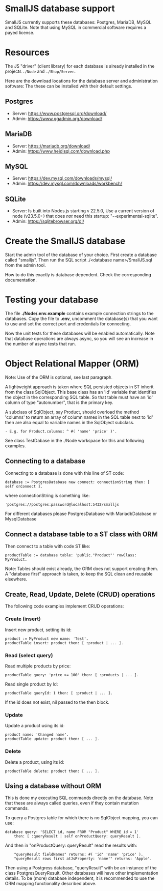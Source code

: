 # SmallJS database support

SmallJS currently supports these databases: Postgres, MariaDB, MySQL and SQLite.
Note that using MySQL in commercial software requires a payed license.

# Resources

The JS "driver" (client library) for each database is already installed
in the projects `./Node` and `./Shop/Server`.

Here are the download locations for the database server and administration software:
The these can be installed with their default settings.

## Postgres

- Server:	https://www.postgresql.org/download/
- Admin:	https://www.pgadmin.org/download/

## MariaDB

- Server:	https://mariadb.org/download/
- Admin:	https://www.heidisql.com/download.php

## MySQL

- Server:	https://dev.mysql.com/downloads/mysql/
- Admin:	https://dev.mysql.com/downloads/workbench/

## SQLite

- Server:	Is built into Nodes.js starting v 22.5.0,
			Use a current version of node (v23.5.0+) that does *not* need this startup: "--experimental-sqlite".
- Admin:	https://sqlitebrowser.org/dl/

# Create the SmallJS database

Start the admin tool of the database of your choice.
First create a database called "smalljs".
Then run the SQL script ./\<database name\>/SmallJS.sql from the admin tool.

How to do this exactly is database dependent. Check the corresponding documentation.

# Testing your database

The file **./Node/.env.example** contains example connection strings to the databases.
Copy the file to **.env**, uncomment the database(s) that you want to use
and set the correct port and credentials for connecting.

Now the unit tests for these databases will be enabled automatically.
Note that database operations are always async,
so you will see an increase in the number of async tests that run.

# Object Relational Mapper (ORM)

Note: Use of the ORM is optional, see last paragraph.

A lightweight approach is taken where SQL persisted objects in ST inherit from the class SqlObject.
This base class has an 'id' variable that identifies the object in the corresponding SQL table.
So that table must have an 'id' column of type "autonumber", that is the primary key.

A subclass of SqlObject, say Product, should overload the method 'columns'
to return an array of column names in the SQL table next to 'id'
then are also equal to variable names in the SqlObject subclass.

	- E.g. for Product.columns: ^ #( 'name' 'price' )'.

See class TestDabase in the ./Node workspace for this and following examples.

## Connecting to a database

Connecting to a database is done with this line of ST code:

	database := PostgresDatabase new connect: connectionString then: [ self onConnect ].

where connectionString is something like:

	'postgres://postgres:password@localhost:5432/smalljs

For different databases please PostgresDatabase with MariadbDatabase or MysqlDatabase

## Connect a database table to a ST class with ORM

Then connect to a table with code ST like:

	productTable := database table: 'public."Product"' rowClass: MyProduct.

Note: Tables should exist already, the ORM does not support creating them.
	A "database first" approach is taken, to keep the SQL clean and reusable elsewhere.

## Create, Read, Update, Delete (CRUD) operations

The following code examples implement CRUD operations:

### Create (insert)

Insert new product, setting its id:

	product := MyProduct new name: 'Test'.
	productTable insert: product then: [ :product | ... ].

### Read (select query)

Read multiple products by price:

	productTable query: 'price >= 100' then: [ :products | ... ].

Read single product by Id:

	productTable queryId: 1 then: [ :product | ... ].

If the id does not exist, nil passed to the then block.

### Update

Update a product using its id:

	product name: 'Changed name'.
	productTable update: product then: [ ... ].

### Delete

Delete a product, using its id:

	productTable delete: product then: [ ... ].

## Using a database without ORM

This is done my executing SQL commands directly on the database.
Note that these are always called queries, even if they contain mutation commands.

To query a Postgres table for which there is no SqlObject mapping, you can use:

	database query: 'SELECT id, name FROM "Product" WHERE id = 1'
		then: [ :queryResult | self onProductQuery: queryResult ].

And then in "onProductQuery: queryResult" read the results with:

		"queryResult fieldNames" returns: #( 'id' 'name' 'price' ).
		"queryResult rows first atJsProperty: 'name'" returns: 'Apple'.

Then using a Postgress database, "queryResult" with be an instance of the class PostgresQueryResult.
Other databases will have other implementation details.
To be (more) database independent, it is recommended to use the ORM mapping functionality described above.
